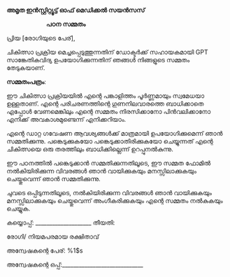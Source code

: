**അമൃത ഇൻസ്റ്റിറ്റ്യൂട്ട് ഓഫ് മെഡിക്കൽ സയൻസസ്**

&nbsp;&nbsp;&nbsp;&nbsp;&nbsp;&nbsp;&nbsp;&nbsp;&nbsp;&nbsp;&nbsp;&nbsp;&nbsp;&nbsp;&nbsp;&nbsp;&nbsp;&nbsp;&nbsp;&nbsp;&nbsp;&nbsp;&nbsp;**പഠന സമ്മതം**

പ്രിയ [രോഗിയുടെ പേര്],

ചികിത്സാ പ്രക്രിയ മെച്ചപ്പെടുത്തുന്നതിന് ഡോക്ടർക്ക് സഹായകമായി GPT സാങ്കേതികവിദ്യ ഉപയോഗിക്കുന്നതിന് ഞങ്ങൾ നിങ്ങളുടെ സമ്മതം തേടുകയാണ്.

**സമ്മതംപത്രം**:

ഈ ചികിത്സാ പ്രക്രിയയിൽ എന്റെ പങ്കാളിത്തം പൂർണ്ണമായും സ്വമേധയാ ഉള്ളതാണ്. എന്റെ പരിചരണത്തിന്റെ ഗുണനിലവാരത്തെ ബാധിക്കാതെ എപ്പോൾ വേണമെങ്കിലും എന്റെ സമ്മതം നിരസിക്കാനോ പിൻവലിക്കാനോ എനിക്ക് അവകാശമുണ്ടെന്ന് എനിക്കറിയാം.

എന്റെ ഡാറ്റ ഗവേഷണ ആവശ്യങ്ങൾക്ക് മാത്രമായി ഉപയോഗിക്കുമെന്ന് ഞാൻ സമ്മതിക്കുന്നു. പങ്കെടുക്കുകയോ പങ്കെടുക്കാതിരിക്കുകയോ ചെയ്യുന്നത് എന്റെ ചികിത്സയെ ഒരു തരത്തിലും ബാധിക്കില്ലെന്ന് ഉറപ്പുനൽകുന്നു.

ഈ പഠനത്തിൽ പങ്കെടുക്കാൻ സമ്മതിക്കുന്നതിലൂടെ, ഈ സമ്മത ഫോമിൽ നൽകിയിരിക്കുന്ന വിവരങ്ങൾ ഞാൻ വായിക്കുകയും മനസ്സിലാക്കുകയും ചെയ്തുവെന്ന് ഞാൻ സമ്മതിക്കുന്നു.

ചുവടെ ഒപ്പിടുന്നതിലൂടെ, നൽകിയിരിക്കുന്ന വിവരങ്ങൾ ഞാൻ വായിക്കുകയും മനസ്സിലാക്കുകയും ചെയ്തുവെന്ന് അംഗീകരിക്കുകയും എന്റെ സമ്മതം നൽകുകയും ചെയ്യുക.



കയ്യൊപ്പ്: \_\_\_\_\_\_\_\_\_\_\_\_\_\_\_\_\_\_\_\_                                                              തീയതി:

രോഗി/ നിയമപരമായ രക്ഷിതാവ്

അന്വേഷകന്റെ പേര്: %1$s

അന്വേഷകന്റെ ഒപ്പ്:\_\_\_\_\_\_\_\_\_\_\_\_\_\_\_\_\_\_\_\_\_\_\_\_\_\_\_\_\_
